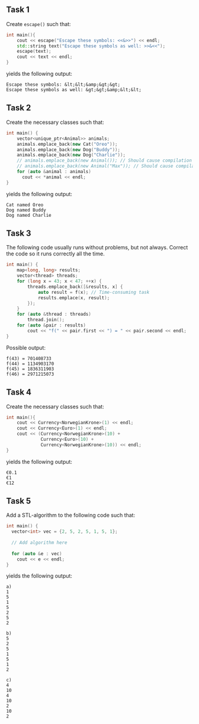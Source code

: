## Task 1
Create `escape()` such that:
```c++
int main(){
    cout << escape("Escape these symbols: <<&>>") << endl;
    std::string text("Escape these symbols as well: >>&<<");
    escape(text);
    cout << text << endl;
}
```
yields the following output:
```
Escape these symbols: &lt;&lt;&amp;&gt;&gt;
Escape these symbols as well: &gt;&gt;&amp;&lt;&lt;
```

## Task 2
Create the necessary classes such that:
```c++
int main() {
    vector<unique_ptr<Animal>> animals;
    animals.emplace_back(new Cat("Oreo"));
    animals.emplace_back(new Dog("Buddy"));
    animals.emplace_back(new Dog("Charlie"));
    // animals.emplace_back(new Animal()); // Should cause compilation error
    // animals.emplace_back(new Animal("Max")); // Should cause compilation error
    for (auto &animal : animals)
      cout << *animal << endl;
}
```
yields the following output:
```
Cat named Oreo
Dog named Buddy
Dog named Charlie
```
## Task 3
The following code usually runs without problems, but not always. Correct the code so it runs correctly all the time.
```c++
int main() {
    map<long, long> results;
    vector<thread> threads;
    for (long x = 43; x < 47; ++x) {
        threads.emplace_back([&results, x] {
            auto result = f(x); // Time-consuming task
            results.emplace(x, result);
        });
    }
    for (auto &thread : threads)
        thread.join();
    for (auto &pair : results)
        cout << "f(" << pair.first << ") = " << pair.second << endl;
}

```
Possible output:
```
f(43) = 701408733
f(44) = 1134903170
f(45) = 1836311903
f(46) = 2971215073
```

## Task 4
Create the necessary classes such that:
```c++
int main(){
    cout << Currency<NorwegianKrone>(1) << endl;
    cout << Currency<Euro>(1) << endl;
    cout << (Currency<NorwegianKrone>(10) +
             Currency<Euro>(10) +
             Currency<NorwegianKrone>(10)) << endl;
}
```
yields the following output:
```
€0.1
€1
€12
```

## Task 5
Add a STL-algorithm to the following code such that:
```c++
int main() {
  vector<int> vec = {2, 5, 2, 5, 1, 5, 1};
  
  // Add algorithm here
  
  for (auto &e : vec)
    cout << e << endl;
}
```
yields the following output:
```
a)
1
5
1
5
2
5
2

b)
5
2
5
1
5
1
2

c)
4
10
4
10
2
10
2
```
